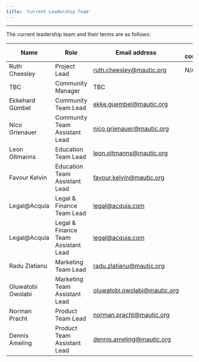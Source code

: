 ```yaml
---
title: 'Current Leadership Team'
---
```


---
The current leadership team and their terms are as follows:

| Name      | Role     | Email address | Term commenced | Term ends |
|-----------|--------------------|-----------------------|-----------------|---------------|
| Ruth Cheesley         |  Project Lead                  |  ruth.cheesley@mautic.org                     |  N/A               | N/A              |
| TBC | Community Manager | TBC |  | N/A      |
| Ekkehard Gümbel           | Community Team Lead                   | ekke.guembel@mautic.org                      |                 |               |
| Nico Grienauer          | Community Team Assistant Lead                   | nico.grienauer@mautic.org                      |                 |               |
| Leon Oltmanns         | Education Team Lead                   | leon.oltmanns@mautic.org                      |                 |               |
| Favour Kelvin         | Education Team Assistant Lead                   | favour.kelvin@mautic.org                      |                 |               |
| Legal@Acquia       | Legal & Finance Team Lead                   | legal@acquia.com                     |                 |               |
| Legal@Acquia         | Legal & Finance Team Assistant Lead                   | legal@acquia.com                      |                 |               |
| Radu Zlatianu        | Marketing Team Lead                   | radu.zlatianu@mautic.org                      |                 |               |
| Oluwatobi Owolabi        | Marketing Team Assistant Lead                  | oluwatobi.owolabi@mautic.org                      |                 |               |
| Norman Pracht         | Product Team Lead                   | norman.pracht@mautic.org                      |                 |               |
| Dennis Ameling      | Product Team Assistant Lead                   | dennis.ameling@mautic.org                      |                 |               |
